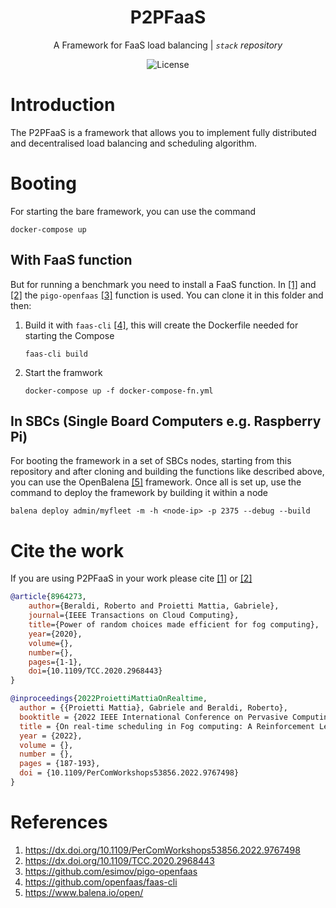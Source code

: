 <div align="center">

# P2PFaaS

A Framework for FaaS load balancing  | _`stack` repository_

![License](https://img.shields.io/badge/license-GPLv3-green?style=flat)

</div>

# Introduction

The P2PFaaS is a framework that allows you to implement fully distributed and decentralised load balancing and scheduling algorithm.

# Booting

For starting the bare framework, you can use the command

```
docker-compose up
```

## With FaaS function

But for running a benchmark you need to install a FaaS function. In [[1]](https://dx.doi.org/10.1109/PerComWorkshops53856.2022.9767498) and [[2]](https://dx.doi.org/10.1109/TCC.2020.2968443) the `pigo-openfaas` [[3]](https://github.com/esimov/pigo-openfaas) function is used. You can clone it in this folder and then:

1. Build it with `faas-cli` [[4]](https://github.com/openfaas/faas-cli), this will create the Dockerfile needed for starting the Compose

    ```
    faas-cli build
    ```

2. Start the framwork

    ```
    docker-compose up -f docker-compose-fn.yml
    ```

## In SBCs (Single Board Computers e.g. Raspberry Pi)

For booting the framework in a set of SBCs nodes, starting from this repository and after cloning and building the functions like described above, you can use the OpenBalena [[5]](https://www.balena.io/open/) framework. Once all is set up, use the command to deploy the framework by building it within a node

```
balena deploy admin/myfleet -m -h <node-ip> -p 2375 --debug --build
```

# Cite the work
 If you are using P2PFaaS in your work please cite [[1]](https://dx.doi.org/10.1109/PerComWorkshops53856.2022.9767498) or [[2]](https://dx.doi.org/10.1109/TCC.2020.2968443)

```bibtex
@article{8964273,
    author={Beraldi, Roberto and Proietti Mattia, Gabriele},
    journal={IEEE Transactions on Cloud Computing},
    title={Power of random choices made efficient for fog computing},
    year={2020},
    volume={},
    number={},
    pages={1-1},
    doi={10.1109/TCC.2020.2968443}
}
```
```bibtex
@inproceedings{2022ProiettiMattiaOnRealtime,
  author = {{Proietti Mattia}, Gabriele and Beraldi, Roberto},
  booktitle = {2022 IEEE International Conference on Pervasive Computing and Communications Workshops and other Affiliated Events (PerCom Workshops)},
  title = {On real-time scheduling in Fog computing: A Reinforcement Learning algorithm with application to smart cities},
  year = {2022},
  volume = {},
  number = {},
  pages = {187-193},
  doi = {10.1109/PerComWorkshops53856.2022.9767498}
}
```

# References

1. https://dx.doi.org/10.1109/PerComWorkshops53856.2022.9767498
2. https://dx.doi.org/10.1109/TCC.2020.2968443
3. https://github.com/esimov/pigo-openfaas
4. https://github.com/openfaas/faas-cli
5. https://www.balena.io/open/